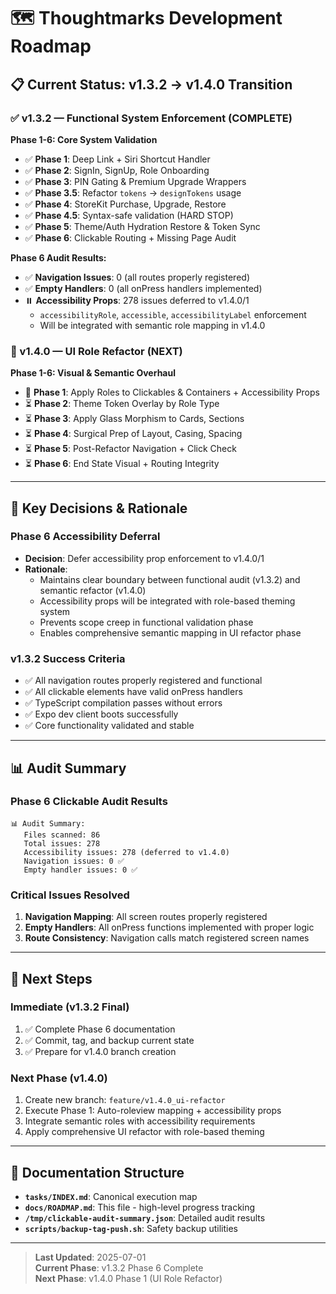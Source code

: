 # 🗺️ Thoughtmarks Development Roadmap

## 📋 Current Status: v1.3.2 → v1.4.0 Transition

### ✅ v1.3.2 — Functional System Enforcement (COMPLETE)

**Phase 1-6: Core System Validation**
- ✅ **Phase 1**: Deep Link + Siri Shortcut Handler
- ✅ **Phase 2**: SignIn, SignUp, Role Onboarding  
- ✅ **Phase 3**: PIN Gating & Premium Upgrade Wrappers
- ✅ **Phase 3.5**: Refactor `tokens` → `designTokens` usage
- ✅ **Phase 4**: StoreKit Purchase, Upgrade, Restore
- ✅ **Phase 4.5**: Syntax-safe validation (HARD STOP)
- ✅ **Phase 5**: Theme/Auth Hydration Restore & Token Sync
- ✅ **Phase 6**: Clickable Routing + Missing Page Audit

**Phase 6 Audit Results:**
- ✅ **Navigation Issues**: 0 (all routes properly registered)
- ✅ **Empty Handlers**: 0 (all onPress handlers implemented)
- ⏸️ **Accessibility Props**: 278 issues deferred to v1.4.0/1
  - `accessibilityRole`, `accessible`, `accessibilityLabel` enforcement
  - Will be integrated with semantic role mapping in v1.4.0

### 🧪 v1.4.0 — UI Role Refactor (NEXT)

**Phase 1-6: Visual & Semantic Overhaul**
- 🔄 **Phase 1**: Apply Roles to Clickables & Containers + Accessibility Props
- ⏳ **Phase 2**: Theme Token Overlay by Role Type
- ⏳ **Phase 3**: Apply Glass Morphism to Cards, Sections
- ⏳ **Phase 4**: Surgical Prep of Layout, Casing, Spacing
- ⏳ **Phase 5**: Post-Refactor Navigation + Click Check
- ⏳ **Phase 6**: End State Visual + Routing Integrity

---

## 🎯 Key Decisions & Rationale

### **Phase 6 Accessibility Deferral**
- **Decision**: Defer accessibility prop enforcement to v1.4.0/1
- **Rationale**: 
  - Maintains clear boundary between functional audit (v1.3.2) and semantic refactor (v1.4.0)
  - Accessibility props will be integrated with role-based theming system
  - Prevents scope creep in functional validation phase
  - Enables comprehensive semantic mapping in UI refactor phase

### **v1.3.2 Success Criteria**
- ✅ All navigation routes properly registered and functional
- ✅ All clickable elements have valid onPress handlers
- ✅ TypeScript compilation passes without errors
- ✅ Expo dev client boots successfully
- ✅ Core functionality validated and stable

---

## 📊 Audit Summary

### **Phase 6 Clickable Audit Results**
```
📊 Audit Summary:
   Files scanned: 86
   Total issues: 278
   Accessibility issues: 278 (deferred to v1.4.0)
   Navigation issues: 0 ✅
   Empty handler issues: 0 ✅
```

### **Critical Issues Resolved**
1. **Navigation Mapping**: All screen routes properly registered
2. **Empty Handlers**: All onPress functions implemented with proper logic
3. **Route Consistency**: Navigation calls match registered screen names

---

## 🚀 Next Steps

### **Immediate (v1.3.2 Final)**
1. ✅ Complete Phase 6 documentation
2. ✅ Commit, tag, and backup current state
3. ✅ Prepare for v1.4.0 branch creation

### **Next Phase (v1.4.0)**
1. Create new branch: `feature/v1.4.0_ui-refactor`
2. Execute Phase 1: Auto-roleview mapping + accessibility props
3. Integrate semantic roles with accessibility requirements
4. Apply comprehensive UI refactor with role-based theming

---

## 📁 Documentation Structure

- **`tasks/INDEX.md`**: Canonical execution map
- **`docs/ROADMAP.md`**: This file - high-level progress tracking
- **`/tmp/clickable-audit-summary.json`**: Detailed audit results
- **`scripts/backup-tag-push.sh`**: Safety backup utilities

---

> **Last Updated**: 2025-07-01  
> **Current Phase**: v1.3.2 Phase 6 Complete  
> **Next Phase**: v1.4.0 Phase 1 (UI Role Refactor) 